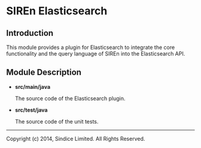 # SIREn Elasticsearch

## Introduction

This module provides a plugin for Elasticsearch to integrate the core functionality and
the query language of SIREn into the Elasticsearch API.

## Module Description

* **src/main/java**

    The source code of the Elasticsearch plugin.

* **src/test/java**

    The source code of the unit tests.

- - -

Copyright (c) 2014, Sindice Limited. All Rights Reserved.